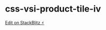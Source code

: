 # css-vsi-product-tile-iv

[Edit on StackBlitz ⚡️](https://stackblitz.com/edit/css-vsi-product-tile-iv)